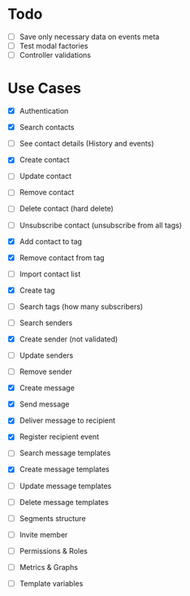 # Todo

- [ ] Save only necessary data on events meta
- [ ] Test modal factories
- [ ] Controller validations

# Use Cases

- [x] Authentication
- [x] Search contacts
- [ ] See contact details (History and events)
- [x] Create contact
- [ ] Update contact
- [ ] Remove contact
- [ ] Delete contact (hard delete)
- [ ] Unsubscribe contact (unsubscribe from all tags)
- [x] Add contact to tag
- [x] Remove contact from tag
- [ ] Import contact list
- [x] Create tag
- [ ] Search tags (how many subscribers)
- [ ] Search senders
- [x] Create sender (not validated)
- [ ] Update senders
- [ ] Remove sender
- [x] Create message
- [x] Send message
- [x] Deliver message to recipient
- [x] Register recipient event
- [ ] Search message templates
- [x] Create message templates
- [ ] Update message templates
- [ ] Delete message templates
- [ ] Segments structure

- [ ] Invite member
- [ ] Permissions & Roles
- [ ] Metrics & Graphs
- [ ] Template variables
